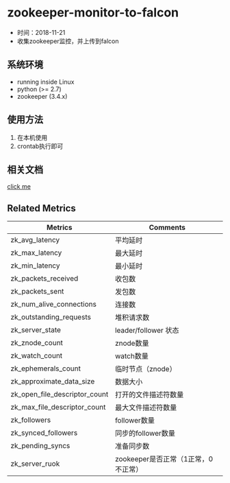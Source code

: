 # zookeeper-monitor-to-falcon

- 时间：2018-11-21
- 收集zookeeper监控，并上传到falcon

## 系统环境

- running inside Linux
- python (>= 2.7)
- zookeeper (3.4.x)


## 使用方法
1. 在本机使用
2. crontab执行即可

## 相关文档
[click me](https://blog.csdn.net/reblue520/article/details/52352689)

## Related Metrics

Metrics | Comments
--- | ---
zk_avg_latency | 平均延时
zk_max_latency | 最大延时
zk_min_latency | 最小延时
zk_packets_received | 收包数  
zk_packets_sent | 发包数
zk_num_alive_connections | 连接数
zk_outstanding_requests | 堆积请求数
zk_server_state | leader/follower 状态
zk_znode_count | znode数量
zk_watch_count | watch数量
zk_ephemerals_count | 临时节点（znode）
zk_approximate_data_size | 数据大小
zk_open_file_descriptor_count | 打开的文件描述符数量
zk_max_file_descriptor_count | 最大文件描述符数量
zk_followers | follower数量
zk_synced_followers | 同步的follower数量
zk_pending_syncs | 准备同步数
zk_server_ruok | zookeeper是否正常（1正常，0不正常）
